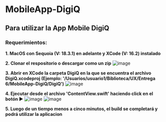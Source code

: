 # MobileApp-DigiQ
## Para utilizar la App Mobile DigiQ
### Requerimientos:
**1. MacOS con Sequoia (V: 18.3.1) en adelante y XCode (V: 16.2) instalado**

**2. Clonar el respositorio o descargar como un zip**
![image](https://github.com/user-attachments/assets/41269e8e-057f-442c-bb70-e60a401003a9)


**3. Abrir en XCode la carpeta DigiQ en la que se encuentra el archivo DigiQ.xcodeproj (Ejemplo: '/Usuarios/usuario1/Biblioteca/UX/Entrega 6/MobileApp-DigiQ/DigiQ')**
![image](https://github.com/user-attachments/assets/6bc83e7d-576c-45ad-8ae4-5559c5736a04)


**4. Ejecutar desde el archivo 'ContentView.swift' haciendo click en el botón ▶️**
![image](https://github.com/user-attachments/assets/77e79a45-98be-4d90-9428-72e82865be8e)
![image](https://github.com/user-attachments/assets/bf255f5f-f345-47ed-9810-71b923eef3e3)

**5. Luego de un tiempo menos a cinco minutos, el build se completará y podrá utilizar la aplicacion**
